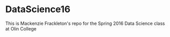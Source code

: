 # DataScience16
This is Mackenzie Frackleton's repo for the Spring 2016 Data Science class at Olin College
